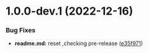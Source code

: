 # 1.0.0-dev.1 (2022-12-16)


### Bug Fixes

* **readme.md:** reset ,checking pre-release ([e35f971](https://github.com/sumit-panigrahi/wc-stencil/commit/e35f971315154c5dabcd7399ac438c9df9a2cbfe))
